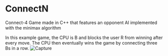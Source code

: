 # ConnectN
Connect-4 Game made in C++ that features an opponent AI implemented with the minimax algorithm

In this example game, the CPU is B and blocks the user R from winning after every move. The CPU then eventually
wins the game by connecting three Bs in a row.
![Capture](https://user-images.githubusercontent.com/93243326/140829679-c61b2b56-0d94-4e31-9c7c-78fb9c1538c2.PNG)
